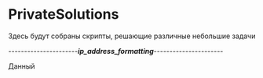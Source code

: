 # PrivateSolutions
Здесь будут собраны скрипты, решающие различные небольшие задачи

----------------------_**ip_address_formatting**_----------------------

Данный 

